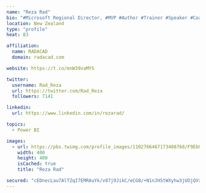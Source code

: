 ```yaml
---
name: "Reza Rad"
bio: "#Microsoft Regional Director, #MVP #Author #Trainer #Speaker #Coach #Consultant #PowerBI "
location: New Zealand
type: "profile"
heat: 83

affiliation:
  name: RADACAD
  domain: radacad.com

website: https://t.co/mnW39vaMYS

twitter:
  username: Rad_Reza
  url: https://twitter.com/Rad_Reza
  followers: 7141

linkedin:
  url: https://www.linkedin.com/in/rezarad/

topics:
  - Power BI

images:
  - url: https://pbs.twimg.com/profile_images/1102766467173408768/F9EbQENa_400x400.png
    width: 400
    height: 400
    isCached: true
    title: "Reza Rad"

secured: "cEDnecLau7AlTZqI7EMRAuYk/v87j9JikC/eCG8/+N1nJHStWXyhw3jUOjQVxDBCncp+HVALruflLIPTFvfBKjnf0U5MQmPhWlmBdyb1YelRisF3LQqNbgqNCX6huA+M1GkPc/5YSlNU26alltacKujKfsEZN+8eEUuUv5Lmn8NaIthViO5S+vRk78n7Ltt6vBY+Q5IgRuvaWRqDr87CXUCuud2CLSTasAOqzOlxucwyceVmunEMZ/uVtNox6BirkFUG0baWrXx8v7liauSkmLSQyhHy9lXktCIf6oAkudz+PZOrUlZ7AWwmw2smzs8IZKclGL8yly9RQjNp5wVPqo3z77yb0LCJsyEyzDDOqoYln3zZoQTYiHG1ON2o4fIoDk0ZE0M4ZDYMgfgNiH02hGSfIvU4y0XBQ92M145/GOU=;n5FXA4a2Aw4BECJ1PdEYTA=="
---
```


